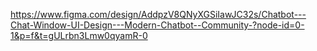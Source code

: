 https://www.figma.com/design/AddpzV8QNyXGSiIawJC32s/Chatbot---Chat-Window-UI-Design---Modern-Chatbot--Community-?node-id=0-1&p=f&t=gULrbn3Lmw0qyamR-0
